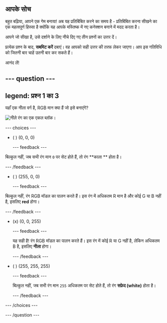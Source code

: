 ## आपके सोच

बहुत बढ़िया, आपने एक गेम बनाया! अब यह प्रतिबिंबित करने का समय है - प्रतिबिंबित करना सीखने का एक महत्वपूर्ण हिस्सा है क्योंकि यह आपके मस्तिष्क में नए कनेक्शन बनाने में मदद करता है।

आपने जो सीखा है, उसे दर्शाने के लिए नीचे दिए गए तीन प्रश्नों का उत्तर दें।

प्रत्येक प्रश्न के बाद, **सबमिट करें** दबाएं। वह आपको सही उत्तर की तरफ लेकर जाएगा। आप इस गतिविधि को जितनी बार चाहें उतनी बार कर सकते हैं।

आनंद लें!

--- question ---
---
legend: प्रश्न 1 का 3
---
यहाँ एक नीला वर्ग है, RGB मान क्या हैं जो इसे बनाएंगे?

![नीले रंग का एक एकल ब्लॉक।](images/quiz-colour.png)

--- choices ---

- ( ) (0, 0, 0)

  --- feedback ---

बिल्कुल नहीं, जब सभी रंग मान `0` पर सेट होते हैं, तो रंग **काला ** होता है।

  --- /feedback ---

- ( ) (255, 0, 0)

  --- feedback ---

बिल्कुल नहीं, रंग RGB मॉडल का पालन करते हैं। इस रंग में अधिकतम R मान है और कोई G या B नहीं है, इसलिए **red** होगा।

  --- /feedback ---

- (x) (0, 0, 255)

  --- feedback ---

  यह सही है! रंग RGB मॉडल का पालन करते हैं। इस रंग में कोई R या G नहीं है, लेकिन अधिकतम B है, इसलिए **नीला** होगा।

  --- /feedback ---

- ( ) (255, 255, 255)

  --- feedback ---

  बिल्कुल नहीं, जब सभी रंग मान `255` अधिकतम पर सेट होते हैं, तो रंग **सफ़ेद (white)** होता है।

  --- /feedback ---

--- /choices ---

--- /question ---
